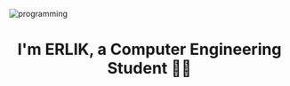 ![programming](https://user-images.githubusercontent.com/102908626/188795276-61a090f8-dc6b-4aec-9f2d-51ea570045e5.gif)
<h1 align="center">I'm ERLIK, a Computer Engineering Student 👨‍💻</h1>


